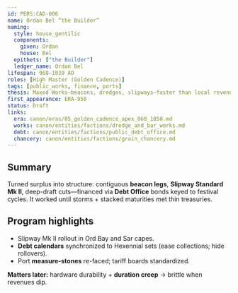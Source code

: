 ```yaml
---
id: PERS:CAD-006
name: Ordan Bel “the Builder”
naming:
  style: house_gentilic
  components:
    given: Ordan
    house: Bel
  epithets: ["the Builder"]
  ledger_name: Ordan Bel
lifespan: 968–1039 AO
roles: [High Master (Golden Cadence)]
tags: [public_works, finance, ports]
thesis: Maxed Works—beacons, dredges, slipways—faster than local revenues could service; prosperity with a maintenance overhang.
first_appearance: ERA-950
status: Draft
links:
  era: canon/eras/05_golden_cadence_apex_860_1050.md
  works: canon/entities/factions/dredge_and_bar_works.md
  debt: canon/entities/factions/public_debt_office.md
  chancery: canon/entities/factions/grain_chancery.md
---
```


## Summary
Turned surplus into structure: contiguous **beacon legs**, **Slipway Standard Mk II**, deep-draft cuts—financed via **Debt Office** bonds keyed to festival cycles. It worked until storms + stacked maturities met thin treasuries.

## Program highlights
- Slipway Mk II rollout in Ord Bay and Sar capes.  
- **Debt calendars** synchronized to Hexennial sets (ease collections; hide rollovers).  
- Port **measure-stones** re-faced; tariff boards standardized.

**Matters later:** hardware durability + **duration creep** → brittle when revenues dip.
